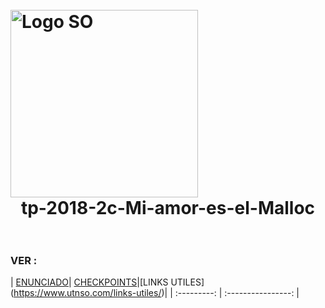 <h1>
  <br>

  <div class="row">
  <div class="column" align = "left"><img src = "https://www.utnso.com/wp-content/uploads/2017/11/main-logo-utnso.png" alt="Logo SO" width="300"></div>
  <div class="column" align= "center">tp-2018-2c-Mi-amor-es-el-Malloc</div>
</div>
  </br>
</h1>




### VER :

| [ENUNCIADO](https://www.utnso.com/wp-content/uploads/2018/08/2C2018-El-Gran-TP.pdf)| [CHECKPOINTS](https://github.com/sisoputnfrba/tp-2018-2c-Mi-amor-es-el-Malloc/blob/master/infoCheckpoints.md)|[LINKS UTILES] (https://www.utnso.com/links-utiles/)|
| :---------:   |  :----------------:   |

